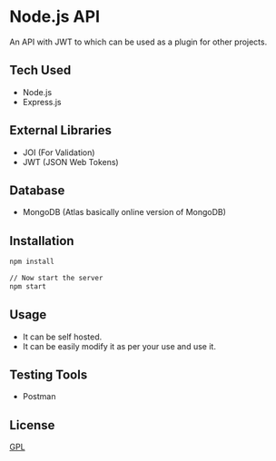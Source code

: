 # Node.js API 

An API with JWT to which can be used as a plugin for other projects.

## Tech Used

- Node.js
- Express.js

## External Libraries
- JOI (For Validation)
- JWT (JSON Web Tokens)

## Database
- MongoDB (Atlas basically online version of MongoDB)

## Installation

```bash
npm install

// Now start the server
npm start
```

## Usage

- It can be self hosted.
- It can be easily modify it as per your use and use it.

## Testing Tools

- Postman


## License
[GPL](https://choosealicense.com/licenses/gpl-3.0/)